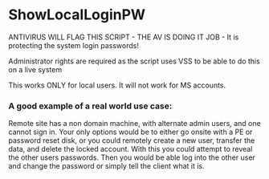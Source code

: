 # ShowLocalLoginPW
 
ANTIVIRUS WILL FLAG THIS SCRIPT - THE AV IS DOING IT JOB - It is protecting the system login passwords!

Administrator rights are required as the script uses VSS to be able to do this on a live system

This works ONLY for local users. It will not work for MS accounts.

### A good example of a real world use case:

Remote site has a non domain machine, with alternate admin users, and one cannot sign in.  Your only options would be to either go onsite with a PE or password reset disk, or you could remotely create a new user, transfer the data, and delete the locked account.  With this you could attempt to reveal the other users passwords. Then you would be able log into the other user and change the password or simply tell the client what it is.
